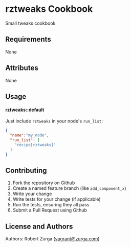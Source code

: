 rztweaks Cookbook
=================
Small tweaks cookbook

Requirements
------------
None

Attributes
----------
None

Usage
-----
#### rztweaks::default

Just include `rztweaks` in your node's `run_list`:

```json
{
  "name":"my_node",
  "run_list": [
    "recipe[rztweaks]"
  ]
}
```

Contributing
------------
1. Fork the repository on Github
2. Create a named feature branch (like `add_component_x`)
3. Write your change
4. Write tests for your change (if applicable)
5. Run the tests, ensuring they all pass
6. Submit a Pull Request using Github

License and Authors
-------------------
Authors: Robert Zurga (vagrant@zurga.com)
